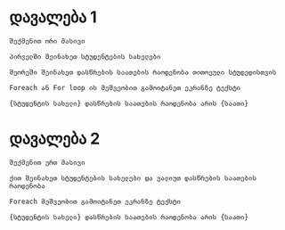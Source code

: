 # დავალება  1

    შექმენით ორი მასივი

    პირველში შეინახეთ სტუდენტების სახელები

    მეორეში შეინახეთ დასწრების საათების რაოდენობა თითოეული სტუდედისთვის

    Foreach ან For loop ის მეშვეობით გამოიტანეთ ეკრანზე ტექსტი

    {სტუდენტის სახელი} დასწრების საათების რაოდენობა არის {საათი}




#  დავალება  2 

    შექმენით ერთ მასივი

    ქით შეინახეთ სტუდენტების სახელები და ვალიუთ დასწრების საათების რაოდენობა

    Foreach მეშვეობით გამოიტანეთ ეკრანზე ტექსტი

    {სტუდენტის სახელი} დასწრების საათების რაოდენობა არის {საათი}
